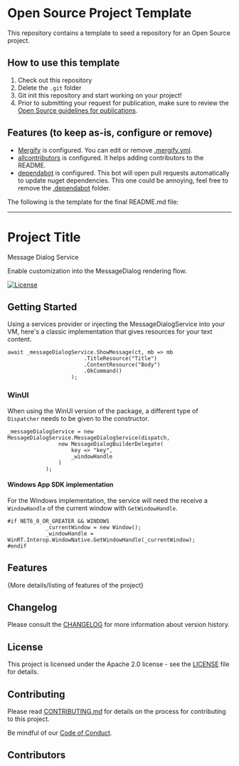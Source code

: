# Open Source Project Template

This repository contains a template to seed a repository for an Open Source
project.

## How to use this template

1. Check out this repository
2. Delete the `.git` folder
3. Git init this repository and start working on your project!
4. Prior to submitting your request for publication, make sure to review the
   [Open Source guidelines for publications](https://nventive.visualstudio.com/Internal/_wiki/wikis/Internal_wiki?wikiVersion=GBwikiMaster&pagePath=%2FOpen%20Source%2FPublishing&pageId=7120).

## Features (to keep as-is, configure or remove)
- [Mergify](https://mergify.io/) is configured. You can edit or remove [.mergify.yml](/.mergify.yml).
- [allcontributors](https://allcontributors.org/) is configured. It helps adding contributors to the README.
- [dependabot](https://dependabot.com/) is configured. This bot will open pull requests automatically to update nuget dependencies. This one could be annoying, feel free to remove the [.dependabot](/.dependabot) folder.

The following is the template for the final README.md file:

---

# Project Title

Message Dialog Service

Enable customization into the MessageDialog rendering flow.

[![License](https://img.shields.io/badge/License-Apache%202.0-blue.svg)](LICENSE)

## Getting Started

Using a services provider or injecting the MessageDialogService into your VM, here's a classic implementation that gives resources for your text content.
```
await _messageDialogService.ShowMessage(ct, mb => mb
						.TitleResource("Title")
						.ContentResource("Body")
						.OkCommand()
					);
```

### WinUI
When using the WinUI version of the package, a different type of `Dispatcher` needs to be given to the constructor.
```
_messageDialogService = new MessageDialogService.MessageDialogService(dispatch,
				new MessageDialogBuilderDelegate(
					key => "key",
					_windowHandle
				)
			);
```

#### Windows App SDK implementation
For the Windows implementation, the service will need the receive a `WindowHandle` of the current window with `GetWindowHandle`.
```
#if NET6_0_OR_GREATER && WINDOWS
			_currentWindow = new Window();
			_windowHandle = WinRT.Interop.WindowNative.GetWindowHandle(_currentWindow);
#endif
```

## Features

{More details/listing of features of the project}

## Changelog

Please consult the [CHANGELOG](CHANGELOG.md) for more information about version
history.

## License

This project is licensed under the Apache 2.0 license - see the
[LICENSE](LICENSE) file for details.

## Contributing

Please read [CONTRIBUTING.md](CONTRIBUTING.md) for details on the process for
contributing to this project.

Be mindful of our [Code of Conduct](CODE_OF_CONDUCT.md).

## Contributors

<!-- ALL-CONTRIBUTORS-LIST:START - Do not remove or modify this section -->
<!-- ALL-CONTRIBUTORS-LIST:END -->
